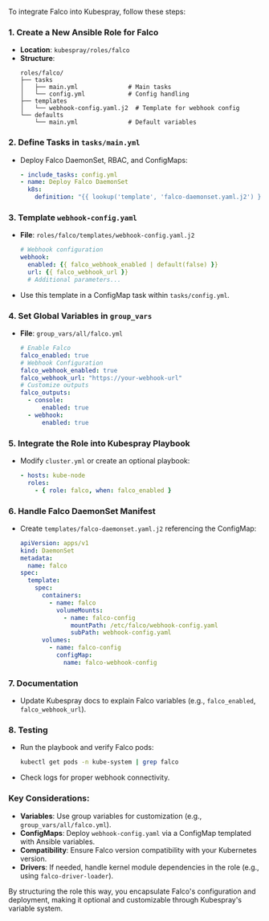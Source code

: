 To integrate Falco into Kubespray, follow these steps:

### 1. **Create a New Ansible Role for Falco**
   - **Location**: `kubespray/roles/falco`
   - **Structure**:
     ```
     roles/falco/
     ├── tasks
     │   ├── main.yml              # Main tasks
     │   └── config.yml            # Config handling
     ├── templates
     │   └── webhook-config.yaml.j2  # Template for webhook config
     └── defaults
         └── main.yml              # Default variables
     ```

### 2. **Define Tasks in `tasks/main.yml`**
   - Deploy Falco DaemonSet, RBAC, and ConfigMaps:
     ```yaml
     - include_tasks: config.yml
     - name: Deploy Falco DaemonSet
       k8s:
         definition: "{{ lookup('template', 'falco-daemonset.yaml.j2') }}"
     ```

### 3. **Template `webhook-config.yaml`**
   - **File**: `roles/falco/templates/webhook-config.yaml.j2`
     ```yaml
     # Webhook configuration
     webhook:
       enabled: {{ falco_webhook_enabled | default(false) }}
       url: {{ falco_webhook_url }}
       # Additional parameters...
     ```
   - Use this template in a ConfigMap task within `tasks/config.yml`.

### 4. **Set Global Variables in `group_vars`**
   - **File**: `group_vars/all/falco.yml`
     ```yaml
     # Enable Falco
     falco_enabled: true
     # Webhook Configuration
     falco_webhook_enabled: true
     falco_webhook_url: "https://your-webhook-url"
     # Customize outputs
     falco_outputs:
       - console:
           enabled: true
       - webhook:
           enabled: true
     ```

### 5. **Integrate the Role into Kubespray Playbook**
   - Modify `cluster.yml` or create an optional playbook:
     ```yaml
     - hosts: kube-node
       roles:
         - { role: falco, when: falco_enabled }
     ```

### 6. **Handle Falco DaemonSet Manifest**
   - Create `templates/falco-daemonset.yaml.j2` referencing the ConfigMap:
     ```yaml
     apiVersion: apps/v1
     kind: DaemonSet
     metadata:
       name: falco
     spec:
       template:
         spec:
           containers:
             - name: falco
               volumeMounts:
                 - name: falco-config
                   mountPath: /etc/falco/webhook-config.yaml
                   subPath: webhook-config.yaml
           volumes:
             - name: falco-config
               configMap:
                 name: falco-webhook-config
     ```

### 7. **Documentation**
   - Update Kubespray docs to explain Falco variables (e.g., `falco_enabled`, `falco_webhook_url`).

### 8. **Testing**
   - Run the playbook and verify Falco pods:
     ```bash
     kubectl get pods -n kube-system | grep falco
     ```
   - Check logs for proper webhook connectivity.

### Key Considerations:
- **Variables**: Use group variables for customization (e.g., `group_vars/all/falco.yml`).
- **ConfigMaps**: Deploy `webhook-config.yaml` via a ConfigMap templated with Ansible variables.
- **Compatibility**: Ensure Falco version compatibility with your Kubernetes version.
- **Drivers**: If needed, handle kernel module dependencies in the role (e.g., using `falco-driver-loader`).

By structuring the role this way, you encapsulate Falco's configuration and deployment, making it optional and customizable through Kubespray's variable system.
